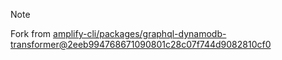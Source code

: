 

> [!NOTE]  
 Fork from [amplify-cli/packages/graphql-dynamodb-transformer@2eeb994768671090801c28c07f744d9082810cf0](https://github.com/aws-amplify/amplify-cli/tree/2eeb994768671090801c28c07f744d9082810cf0/packages/graphql-dynamodb-transformer)
